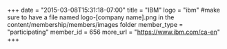 +++
date = "2015-03-08T15:31:18-07:00"
title = "IBM"
logo = "ibm" #make sure to have a file named logo-[company name].png in the content/membership/members/images folder
member_type = "participating"
member_id = 656
more_url = "https://www.ibm.com/ca-en"
+++
